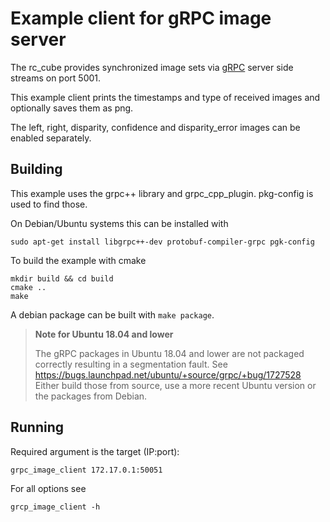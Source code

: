 Example client for gRPC image server
====================================

The rc_cube provides synchronized image sets via [gRPC](https://grpc.io/) server side streams on port 5001.

This example client prints the timestamps and type of received images and optionally saves them as png.

The left, right, disparity, confidence and disparity_error images can be enabled separately.

Building
--------

This example uses the grpc++ library and grpc_cpp_plugin. pkg-config is used to find those.

On Debian/Ubuntu systems this can be installed with

    sudo apt-get install libgrpc++-dev protobuf-compiler-grpc pgk-config

To build the example with cmake

    mkdir build && cd build
    cmake ..
    make

A debian package can be built with `make package`.

> **Note for Ubuntu 18.04 and lower**
>
> The gRPC packages in Ubuntu 18.04 and lower are not packaged correctly resulting in a segmentation fault.
> See https://bugs.launchpad.net/ubuntu/+source/grpc/+bug/1727528
> Either build those from source, use a more recent Ubuntu version or the packages from Debian.

Running
-------

Required argument is the target (IP:port):

    grpc_image_client 172.17.0.1:50051

For all options see

    grcp_image_client -h

